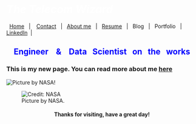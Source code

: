 #  *<span style="color:white">The Telecom Wizard  </span>*


&nbsp;&nbsp;[Home](https://manuelsr26.github.io/)&nbsp;&nbsp; | &nbsp;&nbsp; [Contact](mailto:manuel.isr@outlook.com) &nbsp;&nbsp;|&nbsp;&nbsp; [About me](https://manuelsr26.github.io/about)&nbsp;&nbsp; | &nbsp;&nbsp;[Resume](https://manuelsr26.github.io/cv)&nbsp;&nbsp; | &nbsp;&nbsp;Blog&nbsp;&nbsp; | &nbsp;&nbsp;Portfolio&nbsp;&nbsp; |&nbsp;&nbsp; [LinkedIn](https://www.linkedin.com/in/manuel-silva-ramirez/)&nbsp;&nbsp;| 


## <center> <span style="color:blue"> Engineer &nbsp;&nbsp; & &nbsp;&nbsp; Data &nbsp;&nbsp;Scientist &nbsp;&nbsp;on &nbsp;&nbsp;the &nbsp;&nbsp;works </span>  </center>


### This is my new page. You can read more about me [here](https://manuelsr26.github.io/about) 

![Picture by NASA!](https://unsplash.com/photos/Q1p7bh3SHj8 "Picture by NASA")

<figure>
    <img src='https://unsplash.com/photos/Q1p7bh3SHj8'
         alt="Credit: NASA">
    <figcaption>Picture by NASA.</figcaption>
</figure>
  
#### <center> Thanks for visiting, have a great day! </center>

